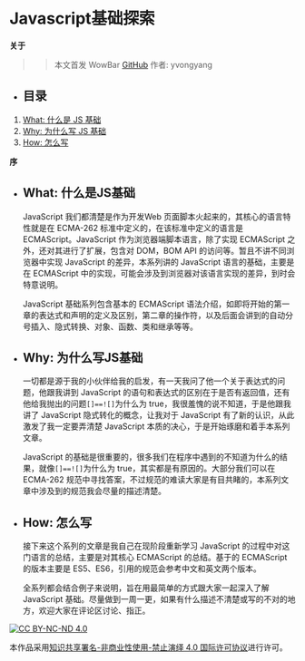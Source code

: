 # Javascript基础探索
__关于__
>> 本文首发 WowBar [GitHub][WowBar]
>> 作者: yvongyang

+ ## 目录
1. [What: 什么是 JS 基础](#1.什么是-JS-基础)
2. [Why: 为什么写 JS 基础](#2.为什么写-JS-基础)
3. [How: 怎么写](#3.怎么写)

__序__

+ ## What: 什么是JS基础

    JavaScript 我们都清楚是作为开发Web 页面脚本火起来的，其核心的语言特性就是在 ECMA-262 标准中定义的，在该标准中定义的语言是 ECMAScript。JavaScript 作为浏览器端脚本语言，除了实现 ECMAScript 之外，还对其进行了扩展，包含对 DOM，BOM API 的访问等。暂且不讲不同浏览器中实现 JavaScript 的差异，本系列讲的 JavaScript 语言的基础，主要是在 ECMAScript 中的实现，可能会涉及到浏览器对该语言实现的差异，到时会特意说明。
   
    JavaScript 基础系列包含基本的 ECMAScript 语法介绍，如即将开始的第一章的表达式和声明的定义及区别，第二章的操作符，以及后面会讲到的自动分号插入、隐式转换、对象、函数、类和继承等等。
	
+ ## Why: 为什么写JS基础

    一切都是源于我的小伙伴给我的启发，有一天我问了他一个关于表达式的问题，他跟我讲到 JavaScript 的语句和表达式的区别在于是否有返回值，还有他给我抛出的问题` []==![] `为什么为 true，我很羞愧的说不知道，于是他跟我讲了 JavaScript 隐式转化的概念，让我对于 JavaScript 有了新的认识，从此激发了我一定要弄清楚 JavaScript 本质的决心，于是开始琢磨和着手本系列文章。
    
    JavaScript 的基础是很重要的，很多我们在程序中遇到的不知道为什么的结果，就像`[]==![]`为什么为 true，其实都是有原因的。大部分我们可以在 ECMA-262 规范中寻找答案，不过规范的难读大家是有目共睹的，本系列文章中涉及到的规范我会尽量的描述清楚。

+ ## How: 怎么写

	接下来这个系列的文章是我自己在现阶段重新学习 JavaScript 的过程中对这门语言的总结，主要是对其核心 ECMAScript 的总结。基于的 ECMAScript 的版本主要是 ES5、ES6，引用的规范会参考中文和英文两个版本。
	
    全系列都会结合例子来说明，旨在用最简单的方式跟大家一起深入了解 JavaScript 基础。尽量做到一周一更，如果有什么描述不清楚或写的不对的地方，欢迎大家在评论区讨论、指正。

[![CC BY-NC-ND 4.0](https://i.creativecommons.org/l/by-nc-nd/4.0/80x15.png "LICENSE")][License]

本作品采用[知识共享署名-非商业性使用-禁止演绎 4.0 国际许可协议](http://creativecommons.org/licenses/by-nc-nd/4.0/)进行许可。


[License]:    https://github.com/WowBar/blog/blob/master/LICENSE.md
[WowBar]:     https://github.com/WowBar/blog/issues
